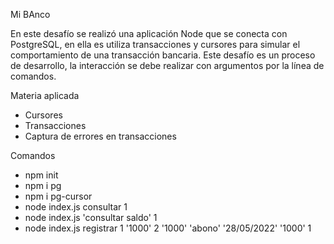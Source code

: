 Mi BAnco 

En este desafío se realizó una aplicación Node que se conecta con PostgreSQL, en ella es utiliza transacciones y cursores para simular el comportamiento de una transacción bancaria. Este desafío es un proceso de desarrollo, la interacción se debe realizar con argumentos por la línea de comandos.

Materia aplicada 
- Cursores
- Transacciones
- Captura de errores en transacciones

Comandos
 - npm init
 - npm i pg
 - npm i pg-cursor
 - node index.js consultar 1
 - node index.js 'consultar saldo' 1
 - node index.js registrar 1 '1000' 2 '1000' 'abono' '28/05/2022' '1000' 1
